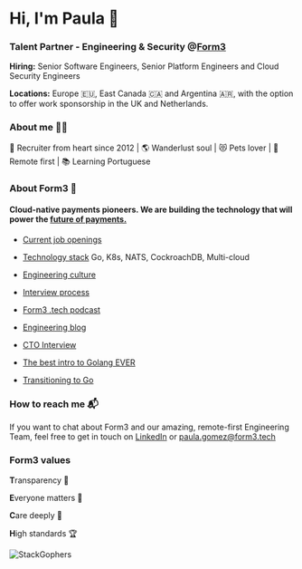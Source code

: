 # Hi, I'm Paula 👋

### Talent Partner - Engineering & Security @[Form3](https://www.form3.tech/)

**Hiring:** Senior Software Engineers, Senior Platform Engineers and Cloud Security Engineers

**Locations:** Europe 🇪🇺, East Canada 🇨🇦 and Argentina 🇦🇷, with the option to offer work sponsorship in the UK and Netherlands.

### About me 👩🏻

💙 Recruiter from heart since 2012 | 🌎 Wanderlust soul | 😻 Pets lover | 🏡 Remote first | 📚 Learning Portuguese

### About Form3 🚀

#### Cloud-native payments pioneers. We are building the technology that will power the [future of payments.](https://www.form3.tech/why-form3/about-us)

- [Current job openings](https://www.form3.tech/careers/vacancies)

- [Technology stack](https://stackshare.io/form3/main) Go, K8s, NATS, CockroachDB, Multi-cloud

- [Engineering culture](https://www.form3.tech/engineering/life-at-form3)

- [Interview process](https://github.com/form3tech-oss/candidate-pack)

- [Form3 .tech podcast](https://techpodcast.form3.tech/)

- [Engineering blog](https://www.form3.tech/engineering/content)

- [CTO Interview](https://medium.com/tech-captains/cto-interview-steve-cook-revolutionising-the-banking-infrastructure-4f92830e2441)

- [The best intro to Golang EVER](https://www.youtube.com/watch?v=B1UP16OJpys)

- [Transitioning to Go](https://techpodcast.form3.tech/episodes/ep-24-tech-moving-to-go)

### How to reach me 📬

If you want to chat about Form3 and our amazing, remote-first Engineering Team, feel free to get in touch on [LinkedIn](https://www.linkedin.com/in/gomezpaula/) or [paula.gomez@form3.tech](mailto:paula.gomez@form3.tech)

### Form3 values

**T**ransparency 👀

**E**veryone matters 👥

**C**are deeply 💞

**H**igh standards 🏆

![StackGophers](https://user-images.githubusercontent.com/91739932/190658928-68ec01f8-2217-4e3b-8ae9-f996dec8626d.png)
